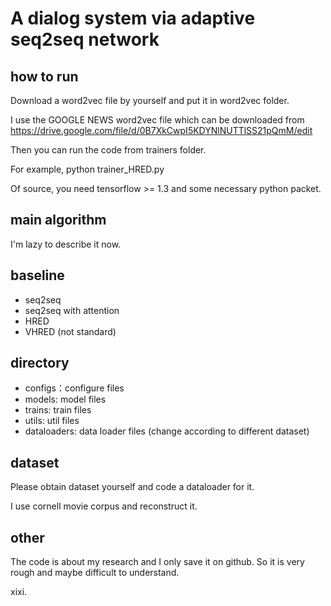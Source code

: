 A dialog system via adaptive seq2seq network
==========

## how to run

Download a word2vec file by yourself and put it in word2vec folder.

I use the GOOGLE NEWS  word2vec file which can be downloaded from https://drive.google.com/file/d/0B7XkCwpI5KDYNlNUTTlSS21pQmM/edit

Then you can run the code from trainers folder.

For example, python trainer_HRED.py

Of source, you need tensorflow >= 1.3 and some necessary python packet.


## main algorithm

I'm lazy to describe it now.


## baseline

* seq2seq
* seq2seq with attention
* HRED
* VHRED (not standard)



## directory

* configs：configure files
* models: model files
* trains: train files
* utils: util files
* dataloaders: data loader files (change according to different dataset)



## dataset 

Please obtain dataset yourself and code a dataloader for it.

I use cornell movie corpus and reconstruct it.



## other

The code is about my research and I only save it on github. So it is very rough and maybe difficult to understand. 

xixi.


